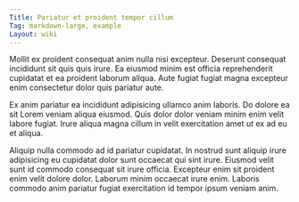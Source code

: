 ```yaml
---
Title: Pariatur et proident tempor cillum
Tag: markdown-large, example
Layout: wiki
---
```

Mollit ex proident consequat anim nulla nisi excepteur. Deserunt consequat incididunt sit quis quis irure. Ea eiusmod minim est officia reprehenderit cupidatat et ea proident laborum aliqua. Aute fugiat fugiat magna excepteur enim consectetur dolor quis pariatur aute.

Ex anim pariatur ea incididunt adipisicing ullamco anim laboris. Do dolore ea sit Lorem veniam aliqua eiusmod. Quis dolor dolor veniam minim enim velit labore fugiat. Irure aliqua magna cillum in velit exercitation amet ut ex ad eu et aliqua.

Aliquip nulla commodo ad id pariatur cupidatat. In nostrud sunt aliquip irure adipisicing eu cupidatat dolor sunt occaecat qui sint irure. Eiusmod velit sunt id commodo consequat sit irure officia. Excepteur enim sit proident enim velit dolore dolor. Laborum minim occaecat irure enim. Laboris commodo anim pariatur fugiat exercitation id tempor ipsum veniam anim.